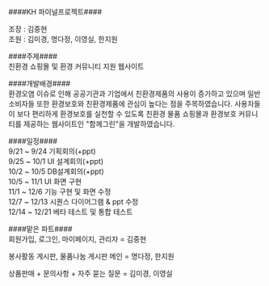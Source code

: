
####KH 파이널프로젝트####         
     
조장 : 김중현    
조원 : 김미경, 명다정, 이영실, 한지원
     
####주제####   
친환경 쇼핑몰 및 환경 커뮤니티 지원 웹사이트      
     
####개발배경####      
환경오염 이슈로 인해 공공기관과 기업에서 친환경제품의 사용이 증가하고 있으며 일반 소비자들 또한 환경보호와 친환경제품에 관심이 높다는 점을 주목하였습니다. 사용자들이 보다 편리하게 환경보호를 실천할 수 있도록 친환경 물품 쇼핑몰과 환경보호 커뮤니티를 제공하는 웹사이트인 "함께그린"을 개발하였습니다.
       
   
####일정####      
9/21 ~ 9/24 기획회의(+ppt)   
9/25 ~ 10/1 UI 설계회의(+ppt)    
10/2 ~ 10/5 DB설계회의(+ppt)   
10/5 ~ 11/1 UI 화면 구현   
11/1 ~ 12/6 기능 구현 및 화면 수정   
12/7 ~ 12/13 시퀀스 다이어그램 & ppt 수정   
12/14 ~ 12/21 베타 테스트 및 통합 테스트      
   
     
####맡은 파트####      
회원가입, 로그인, 마이페이지, 관리자 = 김중현   
     
봉사활동 게시판, 물품나눔 게시판  메인 = 명다정, 한지원    
     
상품판매 + 문의사항 + 자주 묻는 질문 =  김미경, 이영실    



 
